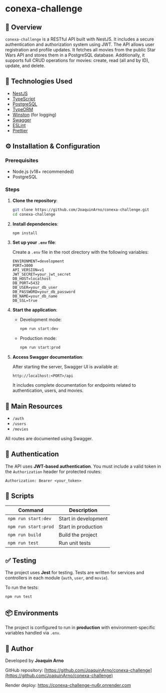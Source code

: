 # conexa-challenge

## 📖 Overview

`conexa-challenge` is a RESTful API built with NestJS. It includes a secure authentication and authorization system using JWT. The API allows user registration and profile updates. It fetches all movies from the public Star Wars API and stores them in a PostgreSQL database. Additionally, it supports full CRUD operations for movies: create, read (all and by ID), update, and delete.

## 🚀 Technologies Used

- [NestJS](https://nestjs.com/)
- [TypeScript](https://www.typescriptlang.org/)
- [PostgreSQL](https://www.postgresql.org/)
- [TypeORM](https://typeorm.io/)
- [Winston](https://github.com/winstonjs/winston) (for logging)
- [Swagger](https://swagger.io/)
- [ESLint](https://eslint.org/)
- [Prettier](https://prettier.io/)

## ⚙️ Installation & Configuration

### Prerequisites

- Node.js (v18+ recommended)
- PostgreSQL

### Steps

1. **Clone the repository**:
   
   ```bash
   git clone https://github.com/JoaquinArno/conexa-challenge.git
   cd conexa-challenge
   ```

2. **Install dependencies**:
   
   ```bash
   npm install
   ```

3. **Set up your `.env` file**:
   
   Create a `.env` file in the root directory with the following variables:
   
   ```env
   ENVIRONMENT=development
   PORT=3000
   API_VERSION=v1
   JWT_SECRET=your_jwt_secret
   DB_HOST=localhost
   DB_PORT=5432
   DB_USER=your_db_user
   DB_PASSWORD=your_db_password
   DB_NAME=your_db_name
   DB_SSL=true
   ```

4. **Start the application**:
   
   - Development mode:
     
     ```bash
     npm run start:dev
     ```
   
   - Production mode:
     
     ```bash
     npm run start:prod
     ```

5. **Access Swagger documentation**:
   
   After starting the server, Swagger UI is available at:
   
   ```
   http://localhost:<PORT>/api
   ```
   
   It includes complete documentation for endpoints related to authentication, users, and movies.

## 📁 Main Resources

- `/auth`
- `/users`
- `/movies`

All routes are documented using Swagger.

## 🔐 Authentication

The API uses **JWT-based authentication**. You must include a valid token in the `Authorization` header for protected routes:

```
Authorization: Bearer <your_token>
```

## 📄 Scripts

| Command              | Description          |
| -------------------- | -------------------- |
| `npm run start:dev`  | Start in development |
| `npm run start:prod` | Start in production  |
| `npm run build`      | Build the project    |
| `npm run test`       | Run unit tests       |

## ✅ Testing

The project uses **Jest** for testing. Tests are written for services and controllers in each module (`auth`, `user`, and `movie`).

To run the tests:

```bash
npm run test
```

## 📦 Environments

The project is configured to run in **production** with environment-specific variables handled via `.env`.

## 👤 Author

Developed by **Joaquin Arno**

GitHub repository: [https://github.com/JoaquinArno/conexa-challenge](https://github.com/JoaquinArno/conexa-challenge)

Render deploy: https://conexa-challenge-nu6r.onrender.com
